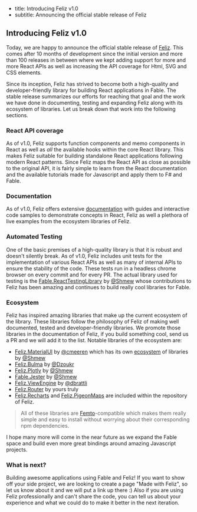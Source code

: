 - title: Introducing Feliz v1.0
- subtitle: Announcing the official stable release of Feliz

## Introducing Feliz v1.0

Today, we are happy to announce the official stable release of [Feliz](https://github.com/Zaid-Ajaj/Feliz). This comes after 10 months of development since the initial version and more than 100 releases in between where we kept adding support for more and more React APIs as well as increasing the API coverage for Html, SVG and CSS elements.

Since its inception, Feliz has strived to become both a high-quality and developer-friendly library for building React applications in Fable. The stable release summarizes our efforts for reaching that goal and the work we have done in documenting, testing and expanding Feliz along with its ecosystem of libraries. Let us break down that work into the following sections.

### React API coverage

As of v1.0, Feliz supports function components and memo components in React as well as *all* the available hooks within the core React library. This makes Feliz suitable for building standalone React applications following modern React patterns. Since Feliz maps the React API as close as possible to the original API, it is fairly simple to learn from the React documentation and the available tutorials made for Javascript and apply them to F# and Fable.

### Documentation

As of v1.0, Feliz offers extensive [documentation](https://zaid-ajaj.github.io/Feliz/) with guides and interactive code samples to demonstrate concepts in React, Feliz as well a plethora of live examples from the ecosystem libraries of Feliz.

### Automated Testing

One of the basic premises of a high-quality library is that it is robust and doesn't silently break. As of v1.0, Feliz includes unit tests for the implementation of various React APIs as well as many of internal APIs to ensure the stability of the code. These tests run in a headless chrome browser on every commit and for every PR. The actual library used for testing is the [Fable.ReactTestingLibrary](https://zaid-ajaj.github.io/Feliz/#/Testing/Utilities/RTL) by [@Shmew](https://github.com/Shmew) whose contributions to Feliz has been amazing and continues to build really cool libraries for Fable.

### Ecosystem

Feliz has inspired amazing libraries that make up the current ecosystem of the library. These libraries follow the philosophy of Feliz of making well documented, tested and developer-friendly libraries. We promote those libraries in the documentation of Feliz, if you build something cool, send us a PR and we will add it to the list. Notable libraries of the ecosystem are:
 -  [Feliz.MaterialUI](https://github.com/cmeeren/Feliz.MaterialUI) by [@cmeeren](https://github.com/cmeeren) which has its own [ecosystem](https://cmeeren.github.io/Feliz.MaterialUI/#ecosystem) of libraries by [@Shmew](https://github.com/Shmew)
 -  [Feliz.Bulma](https://github.com/Dzoukr/Feliz.Bulma) by [@Dzoukr](https://github.com/Dzoukr)
 -  [Feliz.Plotly](https://github.com/Shmew/Feliz.Plotly) by [@Shmew](https://github.com/Shmew)
 -  [Fable.Jester](https://github.com/Shmew/Fable.Jester) by [@Shmew](https://github.com/Shmew)
 -  [Feliz.ViewEngine](https://github.com/dbrattli/Feliz.ViewEngine) by [@dbrattli](https://github.com/dbrattli)
 -  [Feliz.Router](https://github.com/Zaid-Ajaj/Feliz.Router) by yours truly
 -  [Feliz.Recharts](https://zaid-ajaj.github.io/Feliz/#/Recharts/Overview) and [Feliz.PigeonMaps](https://zaid-ajaj.github.io/Feliz/#/Recharts/Overview) are included within the repository of Feliz.

> All of these libraries are [Femto](https://github.com/Zaid-Ajaj/Femto)-compatible which makes them really simple and easy to install without worrying about their corresponding npm dependencies.

I hope many more will come in the near future as we expand the Fable space and build even more great bindings around amazing Javascript projects.

### What is next?

Building awesome applications using Fable and Feliz! If you want to show off your side project, we are looking to create a page "Made with Feliz", so let us know about it and we will put a link up there :) Also if you are using Feliz professionally and can't share the code, you can tell us about your experience and what we could do to make it better in the next iteration.